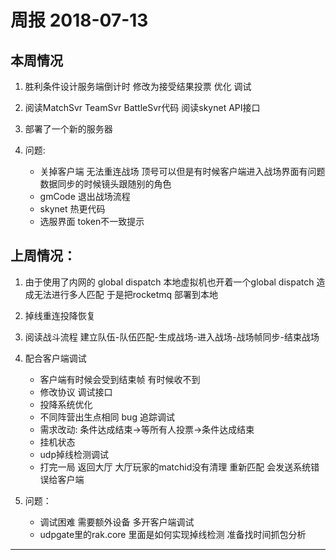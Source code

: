 # 周报 2018-07-13

## 本周情况

1. 胜利条件设计服务端倒计时 修改为接受结果投票 优化 调试
2. 阅读MatchSvr TeamSvr BattleSvr代码 阅读skynet API接口
3. 部署了一个新的服务器
4. 问题:

    * 关掉客户端 无法重连战场 顶号可以但是有时候客户端进入战场界面有问题 数据同步的时候镜头跟随别的角色
    * gmCode 退出战场流程
    * skynet 热更代码
    * 选服界面 token不一致提示

## 上周情况：

1. 由于使用了内网的 global dispatch 本地虚拟机也开着一个global dispatch 造成无法进行多人匹配 于是把rocketmq 部署到本地
2. 掉线重连投降恢复
3. 阅读战斗流程 建立队伍-队伍匹配-生成战场-进入战场-战场帧同步-结束战场
4. 配合客户端调试

    * 客户端有时候会受到结束帧 有时候收不到
    * 修改协议 调试接口
    * 投降系统优化
    * 不同阵营出生点相同 bug 追踪调试
    * 需求改动: 条件达成结束->等所有人投票->条件达成结束
    * 挂机状态
    * udp掉线检测调试
    * 打完一局 返回大厅 大厅玩家的matchid没有清理 重新匹配 会发送系统错误给客户端

5. 问题：

    * 调试困难 需要额外设备 多开客户端调试
    * udpgate里的rak.core 里面是如何实现掉线检测 准备找时间抓包分析

---